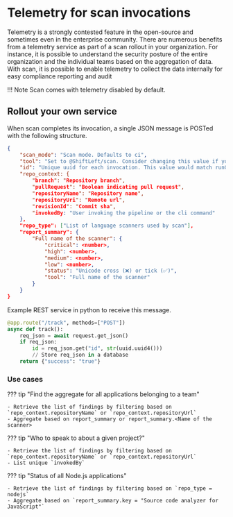 # Telemetry for scan invocations

Telemetry is a strongly contested feature in the open-source and sometimes even in the enterprise community. There are numerous benefits from a telemetry service as part of a scan rollout in your organization. For instance, it is possible to understand the security posture of the entire organization and the individual teams based on the aggregation of data. With scan, it is possible to enable telemetry to collect the data internally for easy compliance reporting and audit


!!! Note
    Scan comes with telemetry disabled by default.


## Rollout your own service

When scan completes its invocation, a single JSON message is POSTed with the following structure.

```json
{
    "scan_mode": "Scan mode. Defaults to ci",
    "tool": "Set to @ShiftLeft/scan. Consider changing this value if you intend to fork and customize scan",
    "id": "Unique uuid for each invocation. This value would match runGuid property in the sarif reports",
    "repo_context: {
        "branch": "Repository branch",
        "pullRequest": "Boolean indicating pull request",
        "repositoryName": "Repository name",
        "repositoryUri": "Remote url",
        "revisionId": "Commit sha",
        "invokedBy: "User invoking the pipeline or the cli command"
    },
    "repo_type": ["List of language scanners used by scan"],
    "report_summary": {
        "Full name of the scanner": {
            "critical": <number>,
            "high": <number>,
            "medium": <number>,
            "low": <number>,
            "status": "Unicode cross (❌) or tick (✅)",
            "tool": "Full name of the scanner"
        }
    }
}
```

Example REST service in python to receive this message.

```python
@app.route("/track", methods=["POST"])
async def track():
    req_json = await request.get_json()
    if req_json:
        id = req_json.get("id", str(uuid.uuid4()))
        // Store req_json in a database
    return {"success": "true"}
```

### Use cases

??? tip "Find the aggregate for all applications belonging to a team"

    - Retrieve the list of findings by filtering based on `repo_context.repositoryName` or `repo_context.repositoryUrl`
    - Aggregate based on report_summary or report_summary.<Name of the scanner>

??? tip "Who to speak to about a given project?"

    - Retrieve the list of findings by filtering based on `repo_context.repositoryName` or `repo_context.repositoryUrl`
    - List unique `invokedBy`

??? tip "Status of all Node.js applications"

    - Retrieve the list of findings by filtering based on `repo_type = nodejs`
    - Aggregate based on `report_summary.key = "Source code analyzer for JavaScript"`
